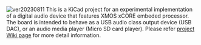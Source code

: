 ![ver20230811](https://github.com/sa9ra1xken/hw_xSSDAC/assets/150714506/52e0ba85-8282-44b6-b5c1-418d23c35438)
This is a KiCad project for an experimental implementation of a digital audio device that features XMOS xCORE embeded processor.
The board is intended to behave as a USB audio class output device (USB DAC), or an audio media player (Micro SD card player). 
Please refer [project Wiki page](https://github.com/sa9ra1xken/hw_xSSDAC/wiki) for more detail information.
